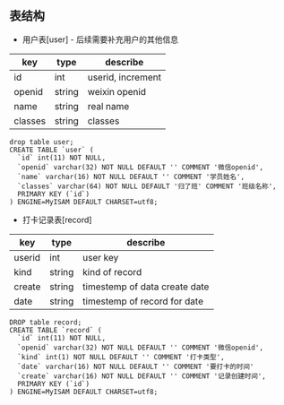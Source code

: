 ## 表结构

* 用户表[user] - 后续需要补充用户的其他信息

key     | type    | describe
--------|---------|----------
id      | int     | userid, increment
openid  | string  | weixin openid
name    | string  | real name
classes | string  | classes

```
drop table user;
CREATE TABLE `user` (
  `id` int(11) NOT NULL,
  `openid` varchar(32) NOT NULL DEFAULT '' COMMENT '微信openid',
  `name` varchar(16) NOT NULL DEFAULT '' COMMENT '学员姓名',
  `classes` varchar(64) NOT NULL DEFAULT '归了班' COMMENT '班级名称',
  PRIMARY KEY (`id`)
) ENGINE=MyISAM DEFAULT CHARSET=utf8;

```

* 打卡记录表[record]

key   | type  | describe
------| ----- | --------
userid| int   | user key
kind  | string| kind of record
create| string| timestemp of data create date
date  | string| timestemp of record for date


```
DROP table record;
CREATE TABLE `record` (
  `id` int(11) NOT NULL,
  `openid` varchar(32) NOT NULL DEFAULT '' COMMENT '微信openid',
  `kind` int(1) NOT NULL DEFAULT '' COMMENT '打卡类型',
  `date` varchar(16) NOT NULL DEFAULT '' COMMENT '要打卡的时间'
  `create` varchar(16) NOT NULL DEFAULT '' COMMENT '记录创建时间',
  PRIMARY KEY (`id`)
) ENGINE=MyISAM DEFAULT CHARSET=utf8;

```